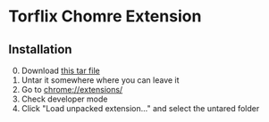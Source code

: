 # Torflix Chomre Extension

## Installation


0. Download [this tar file](https://github.com/deadlyicon/Torflix-chrome-extension/raw/master/Torflix-chrome-extension.tgz)
0. Untar it somewhere where you can leave it
0. Go to [chrome://extensions/](chrome://extensions/)
0. Check developer mode
0. Click "Load unpacked extension..." and select the untared folder

